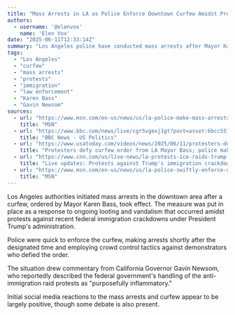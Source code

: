 ```yaml
---
title: "Mass Arrests in LA as Police Enforce Downtown Curfew Amidst Protests"
authors:
  - username: '@elenvox'
    name: 'Elen Vox'
date: "2025-06-11T12:33:14Z"
summary: "Los Angeles police have conducted mass arrests after Mayor Karen Bass implemented a downtown curfew to address looting and vandalism during protests against federal immigration crackdowns. Authorities swiftly enforced the order, while California's governor criticized the federal response."
tags:
  - "Los Angeles"
  - "curfew"
  - "mass arrests"
  - "protests"
  - "immigration"
  - "law enforcement"
  - "Karen Bass"
  - "Gavin Newsom"
sources:
  - url: "https://www.msn.com/en-us/news/us/la-police-make-mass-arrests-after-downtown-curfew-kicks-in-live-updates/ar-AA1Gv6Xa"
    title: "MSN"
  - url: "https://www.bbc.com/news/live/cgr5vgexj1gt?post=asset:6bcc5571-5fd3-47db-b079-8d5a483ff03d"
    title: "BBC News - US Politics"
  - url: "https://www.usatoday.com/videos/news/2025/06/11/protesters-defy-curfew-order-from-la-mayor-police-make-mass-arrests/84146491007/"
    title: "Protesters defy curfew order from LA Mayor Bass; police make mass arrests"
  - url: "https://www.cnn.com/us/live-news/la-protests-ice-raids-trump-06-11-25"
    title: "Live updates: Protests against Trump's immigration crackdown continue across the US"
  - url: "https://www.msn.com/en-us/news/us/la-police-swiftly-enforce-downtown-curfew-as-protests-against-trump-s-immigration-crackdown-continue/ar-AA1Gu1Gz"
    title: "MSN"
---
```


Los Angeles authorities initiated mass arrests in the downtown area after a curfew, ordered by Mayor Karen Bass, took effect. The measure was put in place as a response to ongoing looting and vandalism that occurred amidst protests against recent federal immigration crackdowns under President Trump's administration.

Police were quick to enforce the curfew, making arrests shortly after the designated time and employing crowd control tactics against demonstrators who defied the order.

The situation drew commentary from California Governor Gavin Newsom, who reportedly described the federal government's handling of the anti-immigration raid protests as "purposefully inflammatory."

Initial social media reactions to the mass arrests and curfew appear to be largely positive, though some debate is also present.
